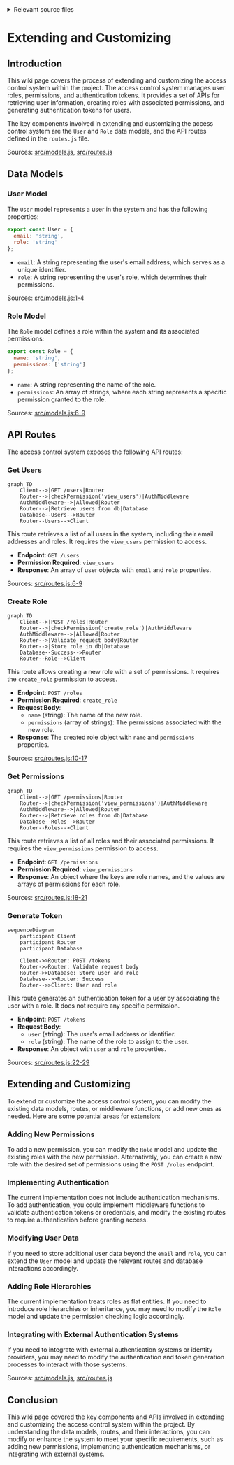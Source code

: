 <details>
<summary>Relevant source files</summary>

The following files were used as context for generating this wiki page:

- [src/models.js](https://github.com/aanickode/access-control-service/blob/main/src/models.js)
- [src/routes.js](https://github.com/aanickode/access-control-service/blob/main/src/routes.js)
</details>

# Extending and Customizing

## Introduction

This wiki page covers the process of extending and customizing the access control system within the project. The access control system manages user roles, permissions, and authentication tokens. It provides a set of APIs for retrieving user information, creating roles with associated permissions, and generating authentication tokens for users.

The key components involved in extending and customizing the access control system are the `User` and `Role` data models, and the API routes defined in the `routes.js` file.

Sources: [src/models.js](), [src/routes.js]()

## Data Models

### User Model

The `User` model represents a user in the system and has the following properties:

```javascript
export const User = {
  email: 'string',
  role: 'string'
};
```

- `email`: A string representing the user's email address, which serves as a unique identifier.
- `role`: A string representing the user's role, which determines their permissions.

Sources: [src/models.js:1-4]()

### Role Model

The `Role` model defines a role within the system and its associated permissions:

```javascript
export const Role = {
  name: 'string',
  permissions: ['string']
};
```

- `name`: A string representing the name of the role.
- `permissions`: An array of strings, where each string represents a specific permission granted to the role.

Sources: [src/models.js:6-9]()

## API Routes

The access control system exposes the following API routes:

### Get Users

```mermaid
graph TD
    Client-->|GET /users|Router
    Router-->|checkPermission('view_users')|AuthMiddleware
    AuthMiddleware-->|Allowed|Router
    Router-->|Retrieve users from db|Database
    Database--Users-->Router
    Router--Users-->Client
```

This route retrieves a list of all users in the system, including their email addresses and roles. It requires the `view_users` permission to access.

- **Endpoint**: `GET /users`
- **Permission Required**: `view_users`
- **Response**: An array of user objects with `email` and `role` properties.

Sources: [src/routes.js:6-9]()

### Create Role

```mermaid
graph TD
    Client-->|POST /roles|Router
    Router-->|checkPermission('create_role')|AuthMiddleware
    AuthMiddleware-->|Allowed|Router
    Router-->|Validate request body|Router
    Router-->|Store role in db|Database
    Database--Success-->Router
    Router--Role-->Client
```

This route allows creating a new role with a set of permissions. It requires the `create_role` permission to access.

- **Endpoint**: `POST /roles`
- **Permission Required**: `create_role`
- **Request Body**:
  - `name` (string): The name of the new role.
  - `permissions` (array of strings): The permissions associated with the new role.
- **Response**: The created role object with `name` and `permissions` properties.

Sources: [src/routes.js:10-17]()

### Get Permissions

```mermaid
graph TD
    Client-->|GET /permissions|Router
    Router-->|checkPermission('view_permissions')|AuthMiddleware
    AuthMiddleware-->|Allowed|Router
    Router-->|Retrieve roles from db|Database
    Database--Roles-->Router
    Router--Roles-->Client
```

This route retrieves a list of all roles and their associated permissions. It requires the `view_permissions` permission to access.

- **Endpoint**: `GET /permissions`
- **Permission Required**: `view_permissions`
- **Response**: An object where the keys are role names, and the values are arrays of permissions for each role.

Sources: [src/routes.js:18-21]()

### Generate Token

```mermaid
sequenceDiagram
    participant Client
    participant Router
    participant Database

    Client->>Router: POST /tokens
    Router->>Router: Validate request body
    Router->>Database: Store user and role
    Database-->>Router: Success
    Router-->>Client: User and role
```

This route generates an authentication token for a user by associating the user with a role. It does not require any specific permission.

- **Endpoint**: `POST /tokens`
- **Request Body**:
  - `user` (string): The user's email address or identifier.
  - `role` (string): The name of the role to assign to the user.
- **Response**: An object with `user` and `role` properties.

Sources: [src/routes.js:22-29]()

## Extending and Customizing

To extend or customize the access control system, you can modify the existing data models, routes, or middleware functions, or add new ones as needed. Here are some potential areas for extension:

### Adding New Permissions

To add a new permission, you can modify the `Role` model and update the existing roles with the new permission. Alternatively, you can create a new role with the desired set of permissions using the `POST /roles` endpoint.

### Implementing Authentication

The current implementation does not include authentication mechanisms. To add authentication, you could implement middleware functions to validate authentication tokens or credentials, and modify the existing routes to require authentication before granting access.

### Modifying User Data

If you need to store additional user data beyond the `email` and `role`, you can extend the `User` model and update the relevant routes and database interactions accordingly.

### Adding Role Hierarchies

The current implementation treats roles as flat entities. If you need to introduce role hierarchies or inheritance, you may need to modify the `Role` model and update the permission checking logic accordingly.

### Integrating with External Authentication Systems

If you need to integrate with external authentication systems or identity providers, you may need to modify the authentication and token generation processes to interact with those systems.

Sources: [src/models.js](), [src/routes.js]()

## Conclusion

This wiki page covered the key components and APIs involved in extending and customizing the access control system within the project. By understanding the data models, routes, and their interactions, you can modify or enhance the system to meet your specific requirements, such as adding new permissions, implementing authentication mechanisms, or integrating with external systems.